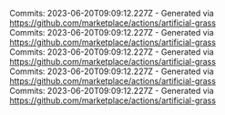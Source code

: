 Commits: 2023-06-20T09:09:12.227Z - Generated via https://github.com/marketplace/actions/artificial-grass
<br>
Commits: 2023-06-20T09:09:12.227Z - Generated via https://github.com/marketplace/actions/artificial-grass
<br>
Commits: 2023-06-20T09:09:12.227Z - Generated via https://github.com/marketplace/actions/artificial-grass
<br>
Commits: 2023-06-20T09:09:12.227Z - Generated via https://github.com/marketplace/actions/artificial-grass
<br>
Commits: 2023-06-20T09:09:12.227Z - Generated via https://github.com/marketplace/actions/artificial-grass
<br>
